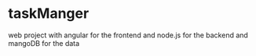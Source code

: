 # taskManger
web project with angular for the frontend and node.js for the backend and mangoDB for the data 
